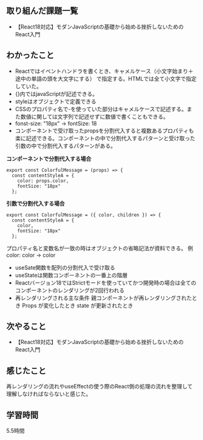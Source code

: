 ## 取り組んだ課題一覧
  - 【React18対応】モダンJavaScriptの基礎から始める挫折しないためのReact入門
    
## わかったこと
- Reactではイベントハンドラを書くとき、キャメルケース（小文字始まり＋途中の単語の頭を大文字にする） で指定する。HTMLでは全て小文字で指定していた。
- {}内ではjavaScriptが記述できる。
- styleはオブジェクトで定義できる
- CSSのプロパティ名で-を使っていた部分はキャメルケースで記述する。また数値に関しては文字列で記述せずに数値で書くこともできる。
- fonst-size: "18px" → fontSize: 18
- コンポーネントで受け取ったpropsを分割代入すると複数あるプロパティも楽に記述できる。コンポーネントの中で分割代入するパターンと受け取った引数の中で分割代入するパターンがある。

**コンポーネントで分割代入する場合**
```
export const ColorfulMessage = (props) => {
  const contentStyleA = {
    color: props.color,
    fontSize: "18px"
  };
```
**引数で分割代入する場合**
```
export const ColorfulMessage = ({ color, children }) => {
  const contentStyleA = {
    color,
    fontSize: "18px"
  };
```
プロパティ名と変数名が一致の時はオブジェクトの省略記法が資料できる。
例　color: color → color

- useSate関数を配列の分割代入で受け取る
- useStateは関数コンポーネントの一番上の階層
- Reactバージョン18ではStrictモードを使っていてかつ開発時の場合は全てのコンポーネントのレンダリングが2回行われる
- 再レンダリングされる主な条件
  親コンポーネントが再レンダリングされたとき
  Props が変化したとき
  state が更新されたとき

## 次やること
 - 【React18対応】モダンJavaScriptの基礎から始める挫折しないためのReact入門

    
## 感じたこと
再レンダリングの流れやuseEffectの使う際のReact側の処理の流れを整理して理解しなければならないと感じた。

## 学習時間
5.5時間
